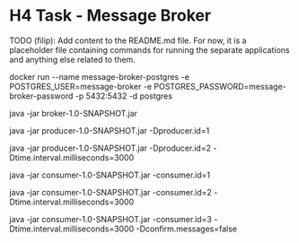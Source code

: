 # H4 Task - Message Broker
TODO (filip): Add content to the README.md file.
For now, it is a placeholder file containing commands for running the separate applications and
anything else related to them.

docker run --name message-broker-postgres -e POSTGRES_USER=message-broker -e POSTGRES_PASSWORD=message-broker-password -p 5432:5432 -d postgres

java -jar broker-1.0-SNAPSHOT.jar

java -jar producer-1.0-SNAPSHOT.jar -Dproducer.id=1

java -jar producer-1.0-SNAPSHOT.jar -Dproducer.id=2 -Dtime.interval.milliseconds=3000

java -jar consumer-1.0-SNAPSHOT.jar -consumer.id=1

java -jar consumer-1.0-SNAPSHOT.jar -consumer.id=2 -Dtime.interval.milliseconds=3000

java -jar consumer-1.0-SNAPSHOT.jar -consumer.id=3 -Dtime.interval.milliseconds=3000  -Dconfirm.messages=false